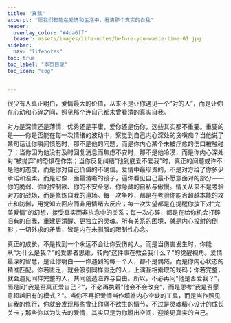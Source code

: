 ```yaml
---
title: "真我" 
excerpt: "愿我们都能在爱情和生活中，看清那个真实的自我"
header:
  overlay_color: "#4da6ff"
  teaser: assets/images/life-notes/before-you-waste-time-01.jpg
sidebar:
  nav: "lifenotes"
toc: true
toc_label: "本页目录"
toc_icon: "cog"


---
```


很少有人真正明白，爱情最大的价值，从来不是让你遇见一个“对的人”，而是让你在心动和心碎之间，照见那个连自己都未曾看清的真实自我。

对方是深情还是薄情，优秀还是平庸，爱你还是伤你，这些其实都不重要。重要的是——你是否能在每一次情绪的波动中，察觉到自己内心深处的贪嗔痴？当他说了某句话让你瞬间愤怒时，那不是他的问题，而是你内心某个未被疗愈的伤口被触碰了；当你因为他没有及时回复消息而焦虑不安时，那不是他冷漠，而是你内心深处对“被抛弃”的恐惧在作祟；当你反复纠结“他到底爱不爱我”时，真正的问题或许不是他的态度，而是你对自己价值的不确信。爱情中最珍贵的，不是对方给了你多少承诺和温柔，而是它像一面最清晰的镜子，逼你看见自己最不愿意面对的部分——你的脆弱、你的控制欲、你的不安全感、你隐藏的自私与傲慢。情关从来不是考验对方的战场，而是修炼自我的道场。每一次争吵，都是在考验你能否超越本能的攻击和防御，用觉知去回应而非用情绪去反应；每一次失望都是在提醒你放下对“完美爱情”的幻想，接受真实而非执念中的关系；每一次心碎，都是在给你机会打碎旧有的自我，重建更清醒、更独立的灵魂。所有关系的困境，就是内心投射的倒影；一切外求的矛盾，皆是内在未驯服的限制性心念。

真正的成长，不是找到一个永远不会让你受伤的人，而是当伤害发生时，你能从“为什么是我？”的受害者思维，转向“这件事在教会我什么？”的觉醒视角。爱情最深的智慧，是让你明白——你遇到的每一个人，都不是偶然，而是你内心状态的精准匹配。你若匮乏，就会吸引同样匮乏的人，上演互相索取的戏码；你若完整，就会遇见同样完整的人，共同创造滋养与自由。所以，不必再问“他是否爱我？”，而是问“我是否真正爱自己？“，不必再执着”他会不会改变“，而是思考”我是否愿意超越旧有的模式？“。当你不再把爱情当作填补内心空缺的工具，而是当作照见自我的修行，你就会发现那些曾让你痛不欲生的情节，不过是灵魂精心设计的成长关卡；那些你以为失去的爱情，其实只是为你腾出空间，迎接更真实的自己。
